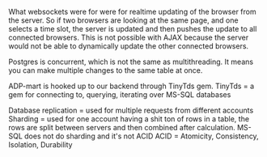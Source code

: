 What websockets were for were for realtime updating of the browser from the server.
So if two browsers are looking at the same page, and one selects a time slot, the server
is updated and then pushes the update to all connected browsers.  This is not possible
with AJAX because the server would not be able to dynamically update the other connected
browsers.

Postgres is concurrent, which is not the same as multithreading.  It means you can make multiple changes
to the same table at once.

ADP-mart is hooked up to our backend through TinyTds gem.
TinyTds = a gem for connecting to, querying, iterating over MS-SQL databases

Database replication = used for multiple requests from different accounts
Sharding = used for one account having a shit ton of rows in a table, the rows are split between servers and then combined after calculation.
MS-SQL does not do sharding and it's not ACID
ACID = Atomicity, Consistency, Isolation, Durability
